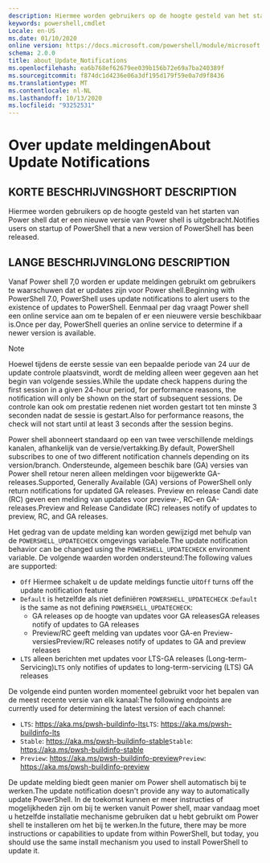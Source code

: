 ```yaml
---
description: Hiermee worden gebruikers op de hoogte gesteld van het starten van Power shell dat er een nieuwe versie van Power shell is uitgebracht.
keywords: powershell,cmdlet
Locale: en-US
ms.date: 01/10/2020
online version: https://docs.microsoft.com/powershell/module/microsoft.powershell.core/about/about_update_notifications?view=powershell-7&WT.mc_id=ps-gethelp
schema: 2.0.0
title: about_Update_Notifications
ms.openlocfilehash: ea6b768ef62679ee039b156b72e69a7ba240389f
ms.sourcegitcommit: f874dc1d4236e06a3df195d179f59e0a7d9f8436
ms.translationtype: MT
ms.contentlocale: nl-NL
ms.lasthandoff: 10/13/2020
ms.locfileid: "93252531"
---
```

# <a name="about-update-notifications"></a><span data-ttu-id="abb59-104">Over update meldingen</span><span class="sxs-lookup"><span data-stu-id="abb59-104">About Update Notifications</span></span>

## <a name="short-description"></a><span data-ttu-id="abb59-105">KORTE BESCHRIJVING</span><span class="sxs-lookup"><span data-stu-id="abb59-105">SHORT DESCRIPTION</span></span>

<span data-ttu-id="abb59-106">Hiermee worden gebruikers op de hoogte gesteld van het starten van Power shell dat er een nieuwe versie van Power shell is uitgebracht.</span><span class="sxs-lookup"><span data-stu-id="abb59-106">Notifies users on startup of PowerShell that a new version of PowerShell has been released.</span></span>

## <a name="long-description"></a><span data-ttu-id="abb59-107">LANGE BESCHRIJVING</span><span class="sxs-lookup"><span data-stu-id="abb59-107">LONG DESCRIPTION</span></span>

<span data-ttu-id="abb59-108">Vanaf Power shell 7,0 worden er update meldingen gebruikt om gebruikers te waarschuwen dat er updates zijn voor Power shell.</span><span class="sxs-lookup"><span data-stu-id="abb59-108">Beginning with PowerShell 7.0, PowerShell uses update notifications to alert users to the existence of updates to PowerShell.</span></span> <span data-ttu-id="abb59-109">Eenmaal per dag vraagt Power shell een online service aan om te bepalen of er een nieuwere versie beschikbaar is.</span><span class="sxs-lookup"><span data-stu-id="abb59-109">Once per day, PowerShell queries an online service to determine if a newer version is available.</span></span>

> [!NOTE]
> <span data-ttu-id="abb59-110">Hoewel tijdens de eerste sessie van een bepaalde periode van 24 uur de update controle plaatsvindt, wordt de melding alleen weer gegeven aan het begin van volgende sessies.</span><span class="sxs-lookup"><span data-stu-id="abb59-110">While the update check happens during the first session in a given 24-hour period, for performance reasons, the notification will only be shown on the start of subsequent sessions.</span></span> <span data-ttu-id="abb59-111">De controle kan ook om prestatie redenen niet worden gestart tot ten minste 3 seconden nadat de sessie is gestart.</span><span class="sxs-lookup"><span data-stu-id="abb59-111">Also for performance reasons, the check will not start until at least 3 seconds after the session begins.</span></span>

<span data-ttu-id="abb59-112">Power shell abonneert standaard op een van twee verschillende meldings kanalen, afhankelijk van de versie/vertakking.</span><span class="sxs-lookup"><span data-stu-id="abb59-112">By default, PowerShell subscribes to one of two different notification channels depending on its version/branch.</span></span> <span data-ttu-id="abb59-113">Ondersteunde, algemeen beschik bare (GA) versies van Power shell retour neren alleen meldingen voor bijgewerkte GA-releases.</span><span class="sxs-lookup"><span data-stu-id="abb59-113">Supported, Generally Available (GA) versions of PowerShell only return notifications for updated GA releases.</span></span> <span data-ttu-id="abb59-114">Preview en release Candi date (RC) geven een melding van updates voor preview-, RC-en GA-releases.</span><span class="sxs-lookup"><span data-stu-id="abb59-114">Preview and Release Candidate (RC) releases notify of updates to preview, RC, and GA releases.</span></span>

<span data-ttu-id="abb59-115">Het gedrag van de update melding kan worden gewijzigd met behulp van de `POWERSHELL_UPDATECHECK` omgevings variabele.</span><span class="sxs-lookup"><span data-stu-id="abb59-115">The update notification behavior can be changed using the `POWERSHELL_UPDATECHECK` environment variable.</span></span> <span data-ttu-id="abb59-116">De volgende waarden worden ondersteund:</span><span class="sxs-lookup"><span data-stu-id="abb59-116">The following values are supported:</span></span>

- <span data-ttu-id="abb59-117">`Off` Hiermee schakelt u de update meldings functie uit</span><span class="sxs-lookup"><span data-stu-id="abb59-117">`Off` turns off the update notification feature</span></span>
- <span data-ttu-id="abb59-118">`Default` is hetzelfde als niet definiëren `POWERSHELL_UPDATECHECK` :</span><span class="sxs-lookup"><span data-stu-id="abb59-118">`Default` is the same as not defining `POWERSHELL_UPDATECHECK`:</span></span>
  - <span data-ttu-id="abb59-119">GA releases op de hoogte van updates voor GA releases</span><span class="sxs-lookup"><span data-stu-id="abb59-119">GA releases notify of updates to GA releases</span></span>
  - <span data-ttu-id="abb59-120">Preview/RC geeft melding van updates voor GA-en Preview-versies</span><span class="sxs-lookup"><span data-stu-id="abb59-120">Preview/RC releases notify of updates to GA and preview releases</span></span>
- <span data-ttu-id="abb59-121">`LTS` alleen berichten met updates voor LTS-GA releases (Long-term-Servicing)</span><span class="sxs-lookup"><span data-stu-id="abb59-121">`LTS` only notifies of updates to long-term-servicing (LTS) GA releases</span></span>

<span data-ttu-id="abb59-122">De volgende eind punten worden momenteel gebruikt voor het bepalen van de meest recente versie van elk kanaal:</span><span class="sxs-lookup"><span data-stu-id="abb59-122">The following endpoints are currently used for determining the latest version of each channel:</span></span>

- <span data-ttu-id="abb59-123">`LTS`: https://aka.ms/pwsh-buildinfo-lts</span><span class="sxs-lookup"><span data-stu-id="abb59-123">`LTS`: https://aka.ms/pwsh-buildinfo-lts</span></span>
- <span data-ttu-id="abb59-124">`Stable`: https://aka.ms/pwsh-buildinfo-stable</span><span class="sxs-lookup"><span data-stu-id="abb59-124">`Stable`: https://aka.ms/pwsh-buildinfo-stable</span></span>
- <span data-ttu-id="abb59-125">`Preview`: https://aka.ms/pwsh-buildinfo-preview</span><span class="sxs-lookup"><span data-stu-id="abb59-125">`Preview`: https://aka.ms/pwsh-buildinfo-preview</span></span>

<span data-ttu-id="abb59-126">De update melding biedt geen manier om Power shell automatisch bij te werken.</span><span class="sxs-lookup"><span data-stu-id="abb59-126">The update notification doesn't provide any way to automatically update PowerShell.</span></span> <span data-ttu-id="abb59-127">In de toekomst kunnen er meer instructies of mogelijkheden zijn om bij te werken vanuit Power shell, maar vandaag moet u hetzelfde installatie mechanisme gebruiken dat u hebt gebruikt om Power shell te installeren om het bij te werken.</span><span class="sxs-lookup"><span data-stu-id="abb59-127">In the future, there may be more instructions or capabilities to update from within PowerShell, but today, you should use the same install mechanism you used to install PowerShell to update it.</span></span>
